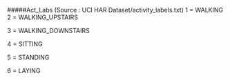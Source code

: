 #####Act_Labs (Source : UCI HAR Dataset/activity_labels.txt)
1	= WALKING  
2	= WALKING_UPSTAIRS

3	= WALKING_DOWNSTAIRS

4	= SITTING

5	= STANDING

6	= LAYING
